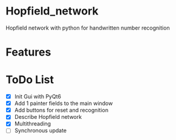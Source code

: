 # Hopfield_network
Hopfield network with python for handwritten number recognition


# Features
 

# ToDo List
- [x] Init Gui with PyQt6
- [x] Add 1 painter fields to the main window
- [x] Add buttons for reset and recognition
- [x] Describe Hopfield network
- [x] Multithreading
- [ ] Synchronous update